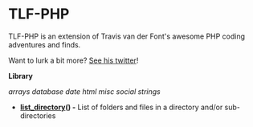 # TLF-PHP

TLF-PHP is an extension of Travis van der Font's awesome PHP coding adventures and finds.

Want to lurk a bit more? [See his twitter](https://twitter.com/travisfont)!

**Library**


*arrays*
*database*
*date*
*html*
*misc*
*social*
*strings*

- **[list_directory](https://github.com/tfont/TLFPHP/blob/master/functions/misc/list_directory.func.php)() -**  List of folders and files in a directory and/or sub-directories